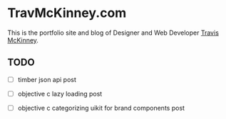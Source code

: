# TravMcKinney.com

This is the portfolio site and blog of Designer and Web Developer [Travis McKinney](travmckinney.com).


## TODO

- [ ] timber json api post
- [ ] objective c lazy loading post
- [ ] objective c categorizing uikit for brand components post

